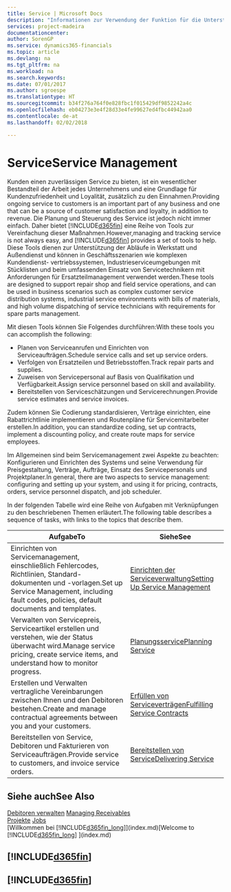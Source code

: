```yaml
---
title: Service | Microsoft Docs
description: "Informationen zur Verwendung der Funktion für die Unterstützung der Arbeitsgänge Werkstatt und Service."
services: project-madeira
documentationcenter: 
author: SorenGP
ms.service: dynamics365-financials
ms.topic: article
ms.devlang: na
ms.tgt_pltfrm: na
ms.workload: na
ms.search.keywords: 
ms.date: 07/01/2017
ms.author: sgroespe
ms.translationtype: HT
ms.sourcegitcommit: b34f276a764f0e828fbc1f015429df9852242a4c
ms.openlocfilehash: eb04273e3e4f28d33e4fe99627ed4fbc44942aa0
ms.contentlocale: de-at
ms.lasthandoff: 02/02/2018

---
```

# <a name="service-management"></a><span data-ttu-id="ad59c-103">Service</span><span class="sxs-lookup"><span data-stu-id="ad59c-103">Service Management</span></span>
<span data-ttu-id="ad59c-104">Kunden einen zuverlässigen Service zu bieten, ist ein wesentlicher Bestandteil der Arbeit jedes Unternehmens und eine Grundlage für Kundenzufriedenheit und Loyalität, zusätzlich zu den Einnahmen.</span><span class="sxs-lookup"><span data-stu-id="ad59c-104">Providing ongoing service to customers is an important part of any business and one that can be a source of customer satisfaction and loyalty, in addition to revenue.</span></span> <span data-ttu-id="ad59c-105">Die Planung und Steuerung des Service ist jedoch nicht immer einfach. Daher bietet [!INCLUDE[d365fin](includes/d365fin_md.md)] eine Reihe von Tools zur Vereinfachung dieser Maßnahmen.</span><span class="sxs-lookup"><span data-stu-id="ad59c-105">However,managing and tracking service is not always easy, and [!INCLUDE[d365fin](includes/d365fin_md.md)] provides a set of tools to help.</span></span> <span data-ttu-id="ad59c-106">Diese Tools dienen zur Unterstützung der Abläufe in Werkstatt und Außendienst und können in Geschäftsszenarien wie komplexen Kundendienst- vertriebssystemen, Industrieserviceumgebungen mit Stücklisten und beim umfassenden Einsatz von Servicetechnikern mit Anforderungen für Ersatzteilmanagement verwendet werden.</span><span class="sxs-lookup"><span data-stu-id="ad59c-106">These tools are designed to support repair shop and field service operations, and can be used in business scenarios such as complex customer service distribution systems, industrial service environments with bills of materials, and high volume dispatching of service technicians with requirements for spare parts management.</span></span>  

 <span data-ttu-id="ad59c-107">Mit diesen Tools können Sie Folgendes durchführen:</span><span class="sxs-lookup"><span data-stu-id="ad59c-107">With these tools you can accomplish the following:</span></span>  

* <span data-ttu-id="ad59c-108">Planen von Serviceanrufen und Einrichten von Serviceaufträgen.</span><span class="sxs-lookup"><span data-stu-id="ad59c-108">Schedule service calls and set up service orders.</span></span>  
* <span data-ttu-id="ad59c-109">Verfolgen von Ersatzteilen und Betriebsstoffen.</span><span class="sxs-lookup"><span data-stu-id="ad59c-109">Track repair parts and supplies.</span></span>  
* <span data-ttu-id="ad59c-110">Zuweisen von Servicepersonal auf Basis von Qualifikation und Verfügbarkeit.</span><span class="sxs-lookup"><span data-stu-id="ad59c-110">Assign service personnel based on skill and availability.</span></span>  
* <span data-ttu-id="ad59c-111">Bereitstellen von Serviceschätzungen und Servicerechnungen.</span><span class="sxs-lookup"><span data-stu-id="ad59c-111">Provide service estimates and service invoices.</span></span>  

<span data-ttu-id="ad59c-112">Zudem können Sie Codierung standardisieren, Verträge einrichten, eine Rabattrichtlinie implementieren und Routenpläne für Servicemitarbeiter erstellen.</span><span class="sxs-lookup"><span data-stu-id="ad59c-112">In addition, you can standardize coding, set up contracts, implement a discounting policy, and create route maps for service employees.</span></span>  

<span data-ttu-id="ad59c-113">Im Allgemeinen sind beim Servicemanagement zwei Aspekte zu beachten: Konfigurieren und Einrichten des Systems und seine Verwendung für Preisgestaltung, Verträge, Aufträge, Einsatz des Servicepersonals und Projektplaner.</span><span class="sxs-lookup"><span data-stu-id="ad59c-113">In general, there are two aspects to service management: configuring and setting up your system, and using it for pricing, contracts, orders, service personnel dispatch, and job scheduler.</span></span>  

<span data-ttu-id="ad59c-114">In der folgenden Tabelle wird eine Reihe von Aufgaben mit Verknüpfungen zu den beschriebenen Themen erläutert.</span><span class="sxs-lookup"><span data-stu-id="ad59c-114">The following table describes a sequence of tasks, with links to the topics that describe them.</span></span>   

|<span data-ttu-id="ad59c-115">**Aufgabe**</span><span class="sxs-lookup"><span data-stu-id="ad59c-115">**To**</span></span>|<span data-ttu-id="ad59c-116">**Siehe**</span><span class="sxs-lookup"><span data-stu-id="ad59c-116">**See**</span></span>|  
|------------|-------------|  
|<span data-ttu-id="ad59c-117">Einrichten von Servicemanagement, einschließlich Fehlercodes, Richtlinien, Standard- dokumenten und -vorlagen.</span><span class="sxs-lookup"><span data-stu-id="ad59c-117">Set up Service Management, including fault codes, policies, default documents and templates.</span></span>|[<span data-ttu-id="ad59c-118">Einrichten der Serviceverwaltung</span><span class="sxs-lookup"><span data-stu-id="ad59c-118">Setting Up Service Management</span></span>](service-setup-service.md)|  
|<span data-ttu-id="ad59c-119">Verwalten von Servicepreis, Serviceartikel erstellen und verstehen, wie der Status überwacht wird.</span><span class="sxs-lookup"><span data-stu-id="ad59c-119">Manage service pricing, create service items, and understand how to monitor progress.</span></span>|[<span data-ttu-id="ad59c-120">Planungsservice</span><span class="sxs-lookup"><span data-stu-id="ad59c-120">Planning Service</span></span>](service-plan-service.md)|  
|<span data-ttu-id="ad59c-121">Erstellen und Verwalten vertragliche Vereinbarungen zwischen Ihnen und den Debitoren bestehen.</span><span class="sxs-lookup"><span data-stu-id="ad59c-121">Create and manage contractual agreements between you and your customers.</span></span>|[<span data-ttu-id="ad59c-122">Erfüllen von Serviceverträgen</span><span class="sxs-lookup"><span data-stu-id="ad59c-122">Fulfilling Service Contracts</span></span>](service-fulfill-service-contracts.md)|  
|<span data-ttu-id="ad59c-123">Bereitstellen von Service, Debitoren und Fakturieren von Serviceaufträgen.</span><span class="sxs-lookup"><span data-stu-id="ad59c-123">Provide service to customers, and invoice service orders.</span></span>|[<span data-ttu-id="ad59c-124">Bereitstellen von Service</span><span class="sxs-lookup"><span data-stu-id="ad59c-124">Delivering Service</span></span>](service-deliver-service.md)|  

## <a name="see-also"></a><span data-ttu-id="ad59c-125">Siehe auch</span><span class="sxs-lookup"><span data-stu-id="ad59c-125">See Also</span></span>  
<span data-ttu-id="ad59c-126">[Debitoren verwalten](receivables-manage-receivables.md) </span><span class="sxs-lookup"><span data-stu-id="ad59c-126">[Managing Receivables](receivables-manage-receivables.md) </span></span>  
<span data-ttu-id="ad59c-127">[Projekte](projects-how-create-jobs.md) </span><span class="sxs-lookup"><span data-stu-id="ad59c-127">[Jobs](projects-how-create-jobs.md) </span></span>  
<span data-ttu-id="ad59c-128">[Willkommen bei [!INCLUDE[d365fin_long](includes/d365fin_long_md.md)]](index.md)</span><span class="sxs-lookup"><span data-stu-id="ad59c-128">[Welcome to [!INCLUDE[d365fin_long](includes/d365fin_long_md.md)] ](index.md)</span></span>

## [!INCLUDE[d365fin](includes/free_trial_md.md)]  
## [!INCLUDE[d365fin](includes/training_link_md.md)]

